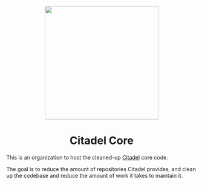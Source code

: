 <p align="center">
  <img height="300" src="https://avatars.githubusercontent.com/u/86734767">
  <h1 align="center">Citadel Core</h1>
</p>

This is an organization to host the cleaned-up [Citadel](https://github.com/runcitadel) core code.

The goal is to reduce the amount of repositories Citadel provides, and clean up the codebase and reduce the amount of work it takes to maintain it.
